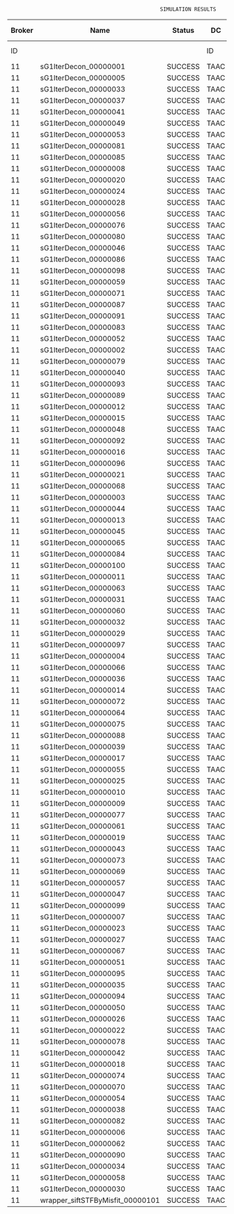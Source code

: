 

                                                     SIMULATION RESULTS

|Broker|         Name         | Status|  DC  |Host|Host PEs |VM|   VM PEs|   VM MIPS|ActivityLen|StartTime|FinishTime|ExecTime
|------|----------------------|-------|------|----|---------|--|---------|----------|-----------|---------|----------|--------
|    ID|                      |       |    ID|  ID|CPU cores|ID|CPU cores|        MI|         MI|  Seconds|   Seconds| Seconds
|    11| sG1IterDecon_00000001|SUCCESS|  TAAC|   0|       12|44|        2|    1000.0|      56150|  13783.7|   14486.3|   702.6
|    11| sG1IterDecon_00000005|SUCCESS|  TAAC|   0|       12|44|        2|    1000.0|      56150|  13783.7|   14486.3|   702.6
|    11| sG1IterDecon_00000033|SUCCESS|  TAAC|   0|       12|44|        2|    1000.0|      56150|  13783.7|   14486.3|   702.6
|    11| sG1IterDecon_00000037|SUCCESS|  TAAC|   0|       12|44|        2|    1000.0|      56150|  13783.7|   14486.3|   702.6
|    11| sG1IterDecon_00000041|SUCCESS|  TAAC|   0|       12|44|        2|    1000.0|      56150|  13783.7|   14486.3|   702.6
|    11| sG1IterDecon_00000049|SUCCESS|  TAAC|   0|       12|44|        2|    1000.0|      56150|  13783.7|   14486.3|   702.6
|    11| sG1IterDecon_00000053|SUCCESS|  TAAC|   0|       12|44|        2|    1000.0|      56150|  13783.7|   14486.3|   702.6
|    11| sG1IterDecon_00000081|SUCCESS|  TAAC|   0|       12|44|        2|    1000.0|      56150|  13783.7|   14486.3|   702.6
|    11| sG1IterDecon_00000085|SUCCESS|  TAAC|   0|       12|44|        2|    1000.0|      56150|  13783.7|   14486.3|   702.6
|    11| sG1IterDecon_00000008|SUCCESS|  TAAC|   0|       12|47|        2|    1000.0|      56150|  13783.7|   14486.3|   702.6
|    11| sG1IterDecon_00000020|SUCCESS|  TAAC|   0|       12|47|        2|    1000.0|      56150|  13783.7|   14486.3|   702.6
|    11| sG1IterDecon_00000024|SUCCESS|  TAAC|   0|       12|47|        2|    1000.0|      56150|  13783.7|   14486.3|   702.6
|    11| sG1IterDecon_00000028|SUCCESS|  TAAC|   0|       12|47|        2|    1000.0|      56150|  13783.7|   14486.3|   702.6
|    11| sG1IterDecon_00000056|SUCCESS|  TAAC|   0|       12|47|        2|    1000.0|      56150|  13783.7|   14486.3|   702.6
|    11| sG1IterDecon_00000076|SUCCESS|  TAAC|   0|       12|47|        2|    1000.0|      56150|  13783.7|   14486.3|   702.6
|    11| sG1IterDecon_00000080|SUCCESS|  TAAC|   0|       12|47|        2|    1000.0|      56150|  13783.7|   14486.3|   702.6
|    11| sG1IterDecon_00000046|SUCCESS|  TAAC|   1|       12|45|        2|    1000.0|      56150|  13783.7|   14486.3|   702.6
|    11| sG1IterDecon_00000086|SUCCESS|  TAAC|   1|       12|45|        2|    1000.0|      56150|  13783.7|   14486.3|   702.6
|    11| sG1IterDecon_00000098|SUCCESS|  TAAC|   1|       12|45|        2|    1000.0|      56150|  13783.7|   14486.3|   702.6
|    11| sG1IterDecon_00000059|SUCCESS|  TAAC|   2|       12|46|        2|    1000.0|      56150|  13783.7|   14486.3|   702.6
|    11| sG1IterDecon_00000071|SUCCESS|  TAAC|   2|       12|46|        2|    1000.0|      56150|  13783.7|   14486.3|   702.6
|    11| sG1IterDecon_00000087|SUCCESS|  TAAC|   2|       12|46|        2|    1000.0|      56150|  13783.7|   14486.3|   702.6
|    11| sG1IterDecon_00000091|SUCCESS|  TAAC|   2|       12|46|        2|    1000.0|      56150|  13783.7|   14486.3|   702.6
|    11| sG1IterDecon_00000083|SUCCESS|  TAAC|   2|       12|46|        2|    1000.0|      59381|  13783.7|   14520.4|   736.7
|    11| sG1IterDecon_00000052|SUCCESS|  TAAC|   0|       12|47|        2|    1000.0|      61375|  13783.7|   14533.5|   749.9
|    11| sG1IterDecon_00000002|SUCCESS|  TAAC|   1|       12|45|        2|    1000.0|      60450|  13783.7|   14534.3|   750.7
|    11| sG1IterDecon_00000079|SUCCESS|  TAAC|   2|       12|46|        2|    1000.0|      83667|  13783.7|   14763.4|   979.7
|    11| sG1IterDecon_00000040|SUCCESS|  TAAC|   0|       12|47|        2|    1000.0|      91200|  13783.7|   14788.7|  1005.0
|    11| sG1IterDecon_00000093|SUCCESS|  TAAC|   0|       12|44|        2|    1000.0|      96311|  13783.7|   14808.1|  1024.5
|    11| sG1IterDecon_00000089|SUCCESS|  TAAC|   0|       12|44|        2|    1000.0|     115702|  13783.7|   14954.2|  1170.5
|    11| sG1IterDecon_00000012|SUCCESS|  TAAC|   0|       12|47|        2|    1000.0|     117306|  13783.7|   14998.0|  1214.3
|    11| sG1IterDecon_00000015|SUCCESS|  TAAC|   2|       12|46|        2|    1000.0|     115126|  13783.7|   15063.4|  1279.7
|    11| sG1IterDecon_00000048|SUCCESS|  TAAC|   0|       12|47|        2|    1000.0|     131219|  13783.7|   15102.6|  1318.9
|    11| sG1IterDecon_00000092|SUCCESS|  TAAC|   0|       12|47|        2|    1000.0|     135995|  13783.7|   15136.3|  1352.6
|    11| sG1IterDecon_00000016|SUCCESS|  TAAC|   0|       12|47|        2|    1000.0|     144034|  13783.7|   15188.8|  1405.2
|    11| sG1IterDecon_00000096|SUCCESS|  TAAC|   0|       12|47|        2|    1000.0|     146964|  13783.7|   15206.5|  1422.9
|    11| sG1IterDecon_00000021|SUCCESS|  TAAC|   0|       12|44|        2|    1000.0|     156382|  13783.7|   15240.8|  1457.2
|    11| sG1IterDecon_00000068|SUCCESS|  TAAC|   0|       12|47|        2|    1000.0|     162933|  13783.7|   15294.7|  1511.1
|    11| sG1IterDecon_00000003|SUCCESS|  TAAC|   2|       12|46|        2|    1000.0|     143490|  13783.7|   15319.2|  1535.5
|    11| sG1IterDecon_00000044|SUCCESS|  TAAC|   0|       12|47|        2|    1000.0|     168756|  13783.7|   15323.9|  1540.3
|    11| sG1IterDecon_00000013|SUCCESS|  TAAC|   0|       12|44|        2|    1000.0|     173487|  13783.7|   15352.7|  1569.0
|    11| sG1IterDecon_00000045|SUCCESS|  TAAC|   0|       12|44|        2|    1000.0|     193935|  13783.7|   15475.9|  1692.3
|    11| sG1IterDecon_00000065|SUCCESS|  TAAC|   0|       12|44|        2|    1000.0|     195345|  13783.7|   15483.7|  1700.0
|    11| sG1IterDecon_00000084|SUCCESS|  TAAC|   0|       12|47|        2|    1000.0|     231134|  13783.7|   15605.0|  1821.3
|    11| sG1IterDecon_00000100|SUCCESS|  TAAC|   0|       12|47|        2|    1000.0|     237950|  13783.7|   15632.2|  1848.5
|    11| sG1IterDecon_00000011|SUCCESS|  TAAC|   2|       12|46|        2|    1000.0|     182930|  13783.7|   15656.5|  1872.8
|    11| sG1IterDecon_00000063|SUCCESS|  TAAC|   2|       12|46|        2|    1000.0|     188230|  13783.7|   15699.0|  1915.4
|    11| sG1IterDecon_00000031|SUCCESS|  TAAC|   2|       12|46|        2|    1000.0|     190673|  13783.7|   15717.4|  1933.7
|    11| sG1IterDecon_00000060|SUCCESS|  TAAC|   0|       12|47|        2|    1000.0|     265578|  13783.7|   15729.3|  1945.6
|    11| sG1IterDecon_00000032|SUCCESS|  TAAC|   0|       12|47|        2|    1000.0|     270491|  13783.7|   15744.1|  1960.4
|    11| sG1IterDecon_00000029|SUCCESS|  TAAC|   0|       12|44|        2|    1000.0|     252025|  13783.7|   15767.1|  1983.5
|    11| sG1IterDecon_00000097|SUCCESS|  TAAC|   0|       12|44|        2|    1000.0|     274532|  13783.7|   15868.6|  2085.0
|    11| sG1IterDecon_00000004|SUCCESS|  TAAC|   0|       12|47|        2|    1000.0|     334964|  13783.7|   15905.3|  2121.6
|    11| sG1IterDecon_00000066|SUCCESS|  TAAC|   1|       12|45|        2|    1000.0|     190704|  13783.7|   15906.8|  2123.1
|    11| sG1IterDecon_00000036|SUCCESS|  TAAC|   0|       12|47|        2|    1000.0|     337139|  13783.7|   15909.7|  2126.0
|    11| sG1IterDecon_00000014|SUCCESS|  TAAC|   1|       12|45|        2|    1000.0|     197394|  13783.7|   15973.6|  2190.0
|    11| sG1IterDecon_00000072|SUCCESS|  TAAC|   0|       12|47|        2|    1000.0|     387256|  13783.7|   15984.9|  2201.2
|    11| sG1IterDecon_00000064|SUCCESS|  TAAC|   0|       12|47|        2|    1000.0|     394582|  13783.7|   15992.2|  2208.5
|    11| sG1IterDecon_00000075|SUCCESS|  TAAC|   2|       12|46|        2|    1000.0|     234888|  13783.7|   16029.0|  2245.3
|    11| sG1IterDecon_00000088|SUCCESS|  TAAC|   0|       12|47|        2|    1000.0|     467079|  13783.7|   16064.7|  2281.0
|    11| sG1IterDecon_00000039|SUCCESS|  TAAC|   2|       12|46|        2|    1000.0|     244204|  13783.7|   16089.9|  2306.2
|    11| sG1IterDecon_00000017|SUCCESS|  TAAC|   0|       12|44|        2|    1000.0|     341331|  13783.7|   16135.9|  2352.3
|    11| sG1IterDecon_00000055|SUCCESS|  TAAC|   2|       12|46|        2|    1000.0|     255737|  13783.7|   16159.4|  2375.7
|    11| sG1IterDecon_00000025|SUCCESS|  TAAC|   0|       12|44|        2|    1000.0|     358800|  13783.7|   16197.2|  2413.6
|    11| sG1IterDecon_00000010|SUCCESS|  TAAC|   1|       12|45|        2|    1000.0|     225339|  13783.7|   16240.0|  2456.4
|    11| sG1IterDecon_00000009|SUCCESS|  TAAC|   0|       12|44|        2|    1000.0|     391043|  13783.7|   16294.1|  2510.4
|    11| sG1IterDecon_00000077|SUCCESS|  TAAC|   0|       12|44|        2|    1000.0|     424669|  13783.7|   16378.1|  2594.4
|    11| sG1IterDecon_00000061|SUCCESS|  TAAC|   0|       12|44|        2|    1000.0|     449668|  13783.7|   16428.2|  2644.5
|    11| sG1IterDecon_00000019|SUCCESS|  TAAC|   2|       12|46|        2|    1000.0|     310565|  13783.7|   16462.4|  2678.7
|    11| sG1IterDecon_00000043|SUCCESS|  TAAC|   2|       12|46|        2|    1000.0|     315524|  13783.7|   16487.3|  2703.6
|    11| sG1IterDecon_00000073|SUCCESS|  TAAC|   0|       12|44|        2|    1000.0|     514833|  13783.7|   16526.1|  2742.5
|    11| sG1IterDecon_00000069|SUCCESS|  TAAC|   0|       12|44|        2|    1000.0|     517533|  13783.7|   16528.7|  2745.1
|    11| sG1IterDecon_00000057|SUCCESS|  TAAC|   0|       12|44|        2|    1000.0|     548071|  13783.7|   16559.3|  2775.6
|    11| sG1IterDecon_00000047|SUCCESS|  TAAC|   2|       12|46|        2|    1000.0|     378587|  13783.7|   16771.5|  2987.8
|    11| sG1IterDecon_00000099|SUCCESS|  TAAC|   2|       12|46|        2|    1000.0|     388369|  13783.7|   16810.7|  3027.0
|    11| sG1IterDecon_00000007|SUCCESS|  TAAC|   2|       12|46|        2|    1000.0|     417184|  13783.7|   16911.8|  3128.1
|    11| sG1IterDecon_00000023|SUCCESS|  TAAC|   2|       12|46|        2|    1000.0|     440432|  13783.7|   16981.6|  3198.0
|    11| sG1IterDecon_00000027|SUCCESS|  TAAC|   2|       12|46|        2|    1000.0|     452997|  13783.7|   17013.1|  3229.4
|    11| sG1IterDecon_00000067|SUCCESS|  TAAC|   2|       12|46|        2|    1000.0|     473732|  13783.7|   17054.5|  3270.8
|    11| sG1IterDecon_00000051|SUCCESS|  TAAC|   2|       12|46|        2|    1000.0|     478427|  13783.7|   17061.6|  3278.0
|    11| sG1IterDecon_00000095|SUCCESS|  TAAC|   2|       12|46|        2|    1000.0|     485151|  13783.7|   17068.3|  3284.6
|    11| sG1IterDecon_00000035|SUCCESS|  TAAC|   2|       12|46|        2|    1000.0|     493480|  13783.7|   17076.6|  3293.0
|    11| sG1IterDecon_00000094|SUCCESS|  TAAC|   1|       12|45|        2|    1000.0|     318396|  13783.7|   17079.0|  3295.3
|    11| sG1IterDecon_00000050|SUCCESS|  TAAC|   1|       12|45|        2|    1000.0|     318735|  13783.7|   17081.9|  3298.3
|    11| sG1IterDecon_00000026|SUCCESS|  TAAC|   1|       12|45|        2|    1000.0|     322630|  13783.7|   17113.1|  3329.4
|    11| sG1IterDecon_00000022|SUCCESS|  TAAC|   1|       12|45|        2|    1000.0|     357190|  13783.7|   17373.0|  3589.4
|    11| sG1IterDecon_00000078|SUCCESS|  TAAC|   1|       12|45|        2|    1000.0|     360476|  13783.7|   17396.2|  3612.6
|    11| sG1IterDecon_00000042|SUCCESS|  TAAC|   1|       12|45|        2|    1000.0|     368699|  13783.7|   17450.0|  3666.3
|    11| sG1IterDecon_00000018|SUCCESS|  TAAC|   1|       12|45|        2|    1000.0|     414263|  13783.7|   17724.5|  3940.9
|    11| sG1IterDecon_00000074|SUCCESS|  TAAC|   1|       12|45|        2|    1000.0|     424552|  13783.7|   17781.4|  3997.8
|    11| sG1IterDecon_00000070|SUCCESS|  TAAC|   1|       12|45|        2|    1000.0|     448310|  13783.7|   17900.2|  4116.5
|    11| sG1IterDecon_00000054|SUCCESS|  TAAC|   1|       12|45|        2|    1000.0|     450508|  13783.7|   17910.2|  4126.5
|    11| sG1IterDecon_00000038|SUCCESS|  TAAC|   1|       12|45|        2|    1000.0|     477933|  13783.7|   18019.9|  4236.2
|    11| sG1IterDecon_00000082|SUCCESS|  TAAC|   1|       12|45|        2|    1000.0|     479541|  13783.7|   18025.6|  4241.9
|    11| sG1IterDecon_00000006|SUCCESS|  TAAC|   1|       12|45|        2|    1000.0|     495411|  13783.7|   18073.3|  4289.6
|    11| sG1IterDecon_00000062|SUCCESS|  TAAC|   1|       12|45|        2|    1000.0|     512294|  13783.7|   18115.5|  4331.8
|    11| sG1IterDecon_00000090|SUCCESS|  TAAC|   1|       12|45|        2|    1000.0|     525791|  13783.7|   18142.4|  4358.8
|    11| sG1IterDecon_00000034|SUCCESS|  TAAC|   1|       12|45|        2|    1000.0|     550026|  13783.7|   18178.9|  4395.2
|    11| sG1IterDecon_00000058|SUCCESS|  TAAC|   1|       12|45|        2|    1000.0|     559233|  13783.7|   18188.0|  4404.4
|    11| sG1IterDecon_00000030|SUCCESS|  TAAC|   1|       12|45|        2|    1000.0|     560188|  13783.7|   18189.1|  4405.5
|    11|wrapper_siftSTFByMisfit_00000101|SUCCESS|  TAAC|   0|       12|44|        2|    1000.0|      13510|  18189.1|   18202.6|    13.5

